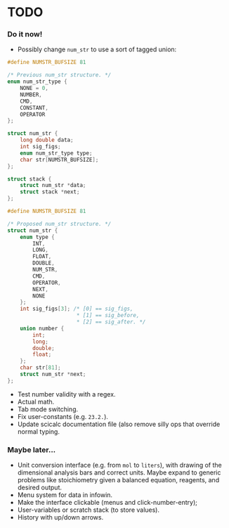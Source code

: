 # TODO

### Do it now!

- Possibly change `num_str` to use a sort of tagged union:

```c
#define NUMSTR_BUFSIZE 81

/* Previous num_str structure. */
enum num_str_type {
	NONE = 0,
	NUMBER,
	CMD,
	CONSTANT,
	OPERATOR
};

struct num_str {
	long double data;
	int sig_figs;
	enum num_str_type type;
	char str[NUMSTR_BUFSIZE];
};

struct stack {
	struct num_str *data;
	struct stack *next;
};
```
```c
#define NUMSTR_BUFSIZE 81

/* Proposed num_str structure. */
struct num_str {
	enum type {
		INT,
		LONG,
		FLOAT,
		DOUBLE,
		NUM_STR,
		CMD,
		OPERATOR,
		NEXT,
		NONE
	};
	int sig_figs[3]; /* [0] == sig_figs,
					  * [1] == sig_before,
					  * [2] == sig_after. */
	union number {
		int;
		long;
		double;
		float;
	};
	char str[81];
	struct num_str *next;
};
```

- Test number validity with a regex.
- Actual math.
- Tab mode switching.
- Fix user-constants (e.g. `23.2.`).
- Update scicalc documentation file (also remove silly ops that override normal
  typing.

### Maybe later...

- Unit conversion interface (e.g. from `mol` to `liters`), with drawing of the
  dimensional analysis bars and correct units. Maybe expand to generic problems
  like stoichiometry given a balanced equation, reagents, and desired output.
- Menu system for data in infowin.
- Make the interface clickable (menus and click-number-entry);
- User-variables or scratch stack (to store values).
- History with up/down arrows.

